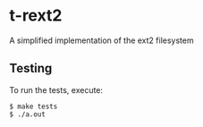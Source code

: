 # t-rext2

A simplified implementation of the ext2 filesystem

## Testing

To run the tests, execute:

```
$ make tests
$ ./a.out
```
